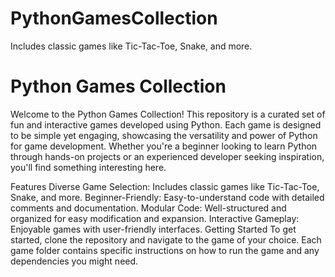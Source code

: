 # PythonGamesCollection
Includes classic games like Tic-Tac-Toe, Snake, and more.

# Python Games Collection

Welcome to the Python Games Collection! This repository is a curated set of fun and interactive games developed using Python. Each game is designed to be simple yet engaging, showcasing the versatility and power of Python for game development. Whether you're a beginner looking to learn Python through hands-on projects or an experienced developer seeking inspiration, you'll find something interesting here.

Features
Diverse Game Selection: Includes classic games like Tic-Tac-Toe, Snake, and more.
Beginner-Friendly: Easy-to-understand code with detailed comments and documentation.
Modular Code: Well-structured and organized for easy modification and expansion.
Interactive Gameplay: Enjoyable games with user-friendly interfaces.
Getting Started
To get started, clone the repository and navigate to the game of your choice. Each game folder contains specific instructions on how to run the game and any dependencies you might need.
